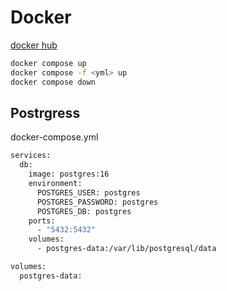 # Docker

[docker hub](https://hub.docker.com)

```bash
docker compose up
docker compose -f <yml> up
docker compose down
```

## Postrgress

docker-compose.yml

```bash
services:
  db:
    image: postgres:16
    environment:
      POSTGRES_USER: postgres
      POSTGRES_PASSWORD: postgres
      POSTGRES_DB: postgres
    ports:
      - "5432:5432"
    volumes:
      - postgres-data:/var/lib/postgresql/data

volumes:
  postgres-data:
```
